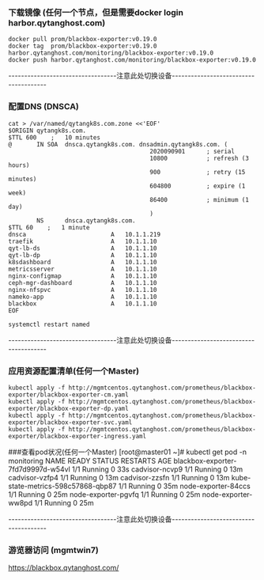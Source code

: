### 下载镜像 (任何一个节点，但是需要docker login harbor.qytanghost.com)
```shell script
docker pull prom/blackbox-exporter:v0.19.0
docker tag  prom/blackbox-exporter:v0.19.0 harbor.qytanghost.com/monitoring/blackbox-exporter:v0.19.0
docker push harbor.qytanghost.com/monitoring/blackbox-exporter:v0.19.0

```

----------------------------------注意此处切换设备--------------------------------------

### 配置DNS (DNSCA)
```shell script
cat > /var/named/qytangk8s.com.zone <<'EOF'
$ORIGIN qytangk8s.com.
$TTL 600    ;   10 minutes
@       IN SOA  dnsca.qytangk8s.com. dnsadmin.qytangk8s.com. (
                                        2020090901      ; serial
                                        10800           ; refresh (3 hours)
                                        900             ; retry (15 minutes)
                                        604800          ; expire (1 week)
                                        86400           ; minimum (1 day)
                                        )
        NS      dnsca.qytangk8s.com.
$TTL 60    ;   1 minute
dnsca                        A   10.1.1.219
traefik                      A   10.1.1.10
qyt-lb-ds                    A   10.1.1.10
qyt-lb-dp                    A   10.1.1.10
k8sdashboard                 A   10.1.1.10
metricsserver                A   10.1.1.10
nginx-configmap              A   10.1.1.10
ceph-mgr-dashboard           A   10.1.1.10
nginx-nfspvc                 A   10.1.1.10
nameko-app                   A   10.1.1.10
blackbox                     A   10.1.1.10
EOF

systemctl restart named

```

----------------------------------注意此处切换设备--------------------------------------

### 应用资源配置清单(任何一个Master)
```shell script
kubectl apply -f http://mgmtcentos.qytanghost.com/prometheus/blackbox-exporter/blackbox-exporter-cm.yaml
kubectl apply -f http://mgmtcentos.qytanghost.com/prometheus/blackbox-exporter/blackbox-exporter-dp.yaml
kubectl apply -f http://mgmtcentos.qytanghost.com/prometheus/blackbox-exporter/blackbox-exporter-svc.yaml
kubectl apply -f http://mgmtcentos.qytanghost.com/prometheus/blackbox-exporter/blackbox-exporter-ingress.yaml

```

###查看pod状况(任何一个Master)
[root@master01 ~]# kubectl get pod -n monitoring
NAME                                 READY   STATUS    RESTARTS   AGE
blackbox-exporter-7fd7d9997d-w54vl   1/1     Running   0          33s
cadvisor-ncvp9                       1/1     Running   0          13m
cadvisor-vzfp4                       1/1     Running   0          13m
cadvisor-zzsfn                       1/1     Running   0          13m
kube-state-metrics-598c57868-qbp87   1/1     Running   0          35m
node-exporter-84ccs                  1/1     Running   0          25m
node-exporter-pgvfq                  1/1     Running   0          25m
node-exporter-ww8pd                  1/1     Running   0          25m

----------------------------------注意此处切换设备--------------------------------------

### 游览器访问 (mgmtwin7)
https://blackbox.qytanghost.com/
